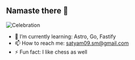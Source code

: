 ## Namaste there 👋
![Celebration](https://media.giphy.com/media/l4FGI8GoTL7N4DsyI/giphy.gif)

- 🌱 I’m currently learning:  Astro, Go, Fastify
- 📫 How to reach me: satyam09.sm@gmail.com
- ⚡ Fun fact: I like chess as well

